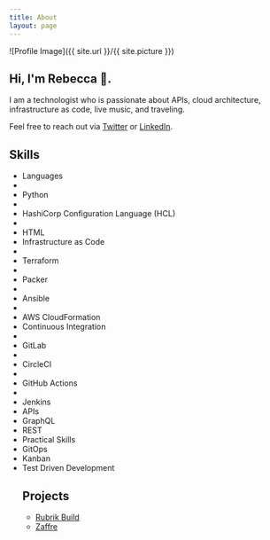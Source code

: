 ```yaml
---
title: About
layout: page
---
```


![Profile Image]({{ site.url }}/{{ site.picture }})

## Hi, I'm Rebecca 👋.

<p>I am a technologist who is passionate about APIs, cloud architecture, infrastructure as code, live music, and traveling.

Feel free to reach out via <a href="https://twitter.com/RebeccaFitzhugh">Twitter</a> or <a href="https://www.linkedin.com/in/rmfitzhugh">LinkedIn</a>.

<h2>Skills</h2>

<ul class="skill-list">
<li>Languages</li>
		<li><li>Python</li></li>
		<li><li>HashiCorp Configuration Language (HCL)</li></li>
		<li><li>HTML</li></li>
	<li>Infrastructure as Code</li>
		<li><li>Terraform</li></li>
		<li><li>Packer</li>
		<li><li>Ansible</li></li>
		<li><li>AWS CloudFormation</li>
	<li>Continuous Integration</li>
		<li><li>GitLab</li></li>
		<li><li>CircleCI</li></li>
		<li><li>GitHub Actions</li></li>
		<li><li>Jenkins</li></li>
	<li>APIs</li>
		<li>GraphQL</li>
		<li>REST</li>
	<li>Practical Skills</li>
		<li>GitOps</li>
		<li>Kanban</li>
		<li>Test Driven Development</li>

<h2>Projects</h2>

<ul>
	<li><a href="/projects/rubrik-build.md">Rubrik Build</a></li>
	<li><a href="/projects/zaffre.md">Zaffre</a></li>
</ul>